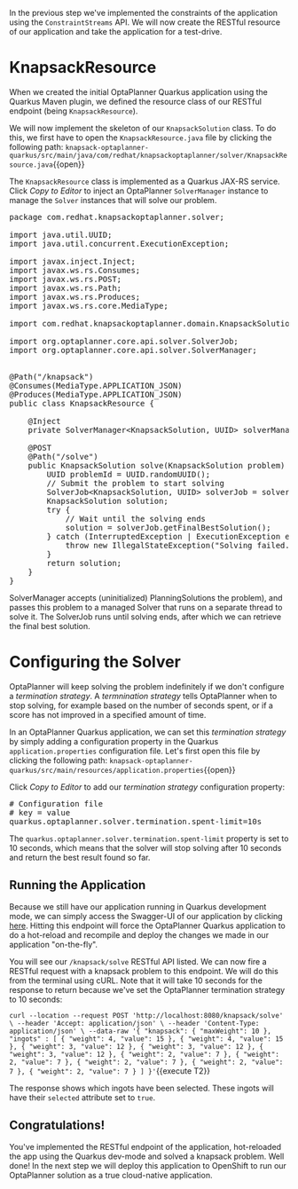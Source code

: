 In the previous step we've implemented the constraints of the application using the `ConstraintStreams` API. We will now create the RESTful resource of our application and take the application for a test-drive.

# KnapsackResource

When we created the initial OptaPlanner Quarkus application using the Quarkus Maven plugin, we defined the resource class of our RESTful endpoint (being `KnapsackResource`).

We will now implement the skeleton of our `KnapsackSolution` class. To do this, we first have to open the `KnapsackResource.java` file by clicking the following path: `knapsack-optaplanner-quarkus/src/main/java/com/redhat/knapsackoptaplanner/solver/KnapsackResource.java`{{open}}

The `KnapsackResource` class is implemented as a Quarkus JAX-RS service. Click _Copy to Editor_ to inject an OptaPlanner `SolverManager` instance to manage the `Solver` instances that will solve our problem.

<pre class="file" data-filename="./knapsack-optaplanner-quarkus/src/main/java/com/redhat/knapsackoptaplanner/solver/KnapsackResource.java" data-target="replace">
package com.redhat.knapsackoptaplanner.solver;

import java.util.UUID;
import java.util.concurrent.ExecutionException;

import javax.inject.Inject;
import javax.ws.rs.Consumes;
import javax.ws.rs.POST;
import javax.ws.rs.Path;
import javax.ws.rs.Produces;
import javax.ws.rs.core.MediaType;

import com.redhat.knapsackoptaplanner.domain.KnapsackSolution;

import org.optaplanner.core.api.solver.SolverJob;
import org.optaplanner.core.api.solver.SolverManager;


@Path("/knapsack")
@Consumes(MediaType.APPLICATION_JSON)
@Produces(MediaType.APPLICATION_JSON)
public class KnapsackResource {

    @Inject
    private SolverManager&lt;KnapsackSolution, UUID&gt; solverManager;

    @POST
    @Path("/solve")
    public KnapsackSolution solve(KnapsackSolution problem) {
        UUID problemId = UUID.randomUUID();
        // Submit the problem to start solving
        SolverJob&lt;KnapsackSolution, UUID&gt; solverJob = solverManager.solve(problemId, problem);
        KnapsackSolution solution;
        try {
            // Wait until the solving ends
            solution = solverJob.getFinalBestSolution();
        } catch (InterruptedException | ExecutionException e) {
            throw new IllegalStateException("Solving failed.", e);
        }
        return solution;
    }
}
</pre>

SolverManager accepts (uninitialized) PlanningSolutions the problem), and passes this problem to a managed Solver that runs on a separate thread to solve it. The SolverJob runs until solving ends, after which we can retrieve the final best solution.

# Configuring the Solver

OptaPlanner will keep solving the problem indefinitely if we don't configure a _termination strategy_. A _termnination strategy_ tells OptaPlanner when to stop solving, for example based on the number of seconds spent, or if a score has not improved in a specified amount of time.

In an OptaPlanner Quarkus application, we can set this _termination strategy_ by simply adding a configuration property in the Quarkus `application.properties` configuration file. Let's first open this file by clicking the following path: `knapsack-optaplanner-quarkus/src/main/resources/application.properties`{{open}}

Click _Copy to Editor_ to add our _termination strategy_ configuration property:

<pre class="file" data-filename="./knapsack-optaplanner-quarkus/src/main/resources/application.properties" data-target="replace">
# Configuration file
# key = value
quarkus.optaplanner.solver.termination.spent-limit=10s
</pre>

The `quarkus.optaplanner.solver.termination.spent-limit` property is set to 10 seconds, which means that the solver will stop solving after 10 seconds and return the best result found so far.

## Running the Application
Because we still have our application running in Quarkus development mode, we can simply access the Swagger-UI of our application by clicking [here](https://[[CLIENT_SUBDOMAIN]]-8080-[[KATACODA_HOST]].environments.katacoda.com/swagger-ui). Hitting this endpoint will force the OptaPlanner Quarkus application to do a hot-reload and recompile and deploy the changes we made in our application "on-the-fly".

You will see our `/knapsack/solve` RESTful API listed. We can now fire a RESTful request with a knapsack problem to this endpoint. We will do this from the terminal using cURL. Note that it will take 10 seconds for the response to return because we've set the OptaPlanner termination strategy to 10 seconds:

`curl --location --request POST 'http://localhost:8080/knapsack/solve' \
--header 'Accept: application/json' \
--header 'Content-Type: application/json' \
--data-raw '{
	"knapsack": {
		"maxWeight": 10
	},
	"ingots" : [
		{
			"weight": 4,
			"value": 15
		},
		{
			"weight": 4,
			"value": 15
		},
		{
			"weight": 3,
			"value": 12
		},
		{
			"weight": 3,
			"value": 12
		},
		{
			"weight": 3,
			"value": 12
		},
		{
			"weight": 2,
			"value": 7
		},
		{
			"weight": 2,
			"value": 7
		},
		{
			"weight": 2,
			"value": 7
		},
		{
			"weight": 2,
			"value": 7
		},
		{
			"weight": 2,
			"value": 7
		}
	]
}'`{{execute T2}}

The response shows which ingots have been selected. These ingots will have their `selected` attribute set to `true`.

## Congratulations!
You've implemented the RESTful endpoint of the application, hot-reloaded the app using the Quarkus dev-mode and solved a knapsack problem. Well done! In the next step we will deploy this application to OpenShift to run our OptaPlanner solution as a true cloud-native application.

